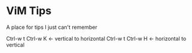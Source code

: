 # ViM Tips
A place for tips I just can't remember

Ctrl-w t Ctrl-w K <- vertical to horizontal
Ctrl-w t Ctrl-w H <- horizontal to vertical
